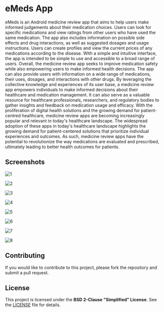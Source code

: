 
# eMeds App

eMeds is an Android medicine review app that aims to help users make informed judgements about their medication choices. Users can look for specific medications and view ratings from other users who have used the same medication. The app also includes information on possible side effects and drug interactions, as well as suggested dosages and usage instructions. Users can create profiles and view the current prices of any medications according to the disease. With a simple and intuitive interface, the app is intended to be simple to use and accessible to a broad range of users. Overall, the medicine review app seeks to improve medication safety while also empowering users to make informed health decisions. The app can also provide users with information on a wide range of medications, their uses, dosages, and interactions with other drugs.  By leveraging the collective knowledge and experiences of its user base, a medicine review app empowers individuals to make informed decisions about their healthcare and medication management. It can also serve as a valuable resource for healthcare professionals, researchers, and regulatory bodies to gather insights and feedback on medication usage and efficacy. With the proliferation of digital health solutions and the growing demand for patient-centred healthcare, medicine review apps are becoming increasingly popular and relevant in today's healthcare landscape. The widespread adoption of these apps in today's healthcare landscape highlights the growing demand for patient-centered solutions that prioritize individual experiences and outcomes. As such, medicine review apps have the potential to revolutionize the way medications are evaluated and prescribed, ultimately leading to better health outcomes for patients.

## Screenshots

![1](https://github.com/pillaiganeshmohan/eMeds/assets/68379838/9f1e835c-fd92-45a7-a05a-bf33cd4abdb4)

![2](https://github.com/pillaiganeshmohan/eMeds/assets/68379838/93538daa-bdd2-4418-9b76-2b83648d8b5e)

![3](https://github.com/pillaiganeshmohan/eMeds/assets/68379838/a7de5abc-51da-4333-aa97-a4e7129e0567)

![4](https://github.com/pillaiganeshmohan/eMeds/assets/68379838/b3c3a541-9a9e-44f0-92e9-7784471b6c3b)

![5](https://github.com/pillaiganeshmohan/eMeds/assets/68379838/35dba82a-533c-4a6b-88d6-f9bb80f069c5)

![6](https://github.com/pillaiganeshmohan/eMeds/assets/68379838/71a13ac9-266a-4cf4-ae3b-edce90276929)

![7](https://github.com/pillaiganeshmohan/eMeds/assets/68379838/6acddec5-5d79-42d9-adee-6990793bdb77)

![8](https://github.com/pillaiganeshmohan/eMeds/assets/68379838/fc6bb5bc-53a7-440c-b403-99150705d6b5)

## Contributing
If you would like to contribute to this project, please fork the repository and submit a pull request.

## License
This project is licensed under the **BSD 2-Clause "Simplified" License**. See the [LICENSE](./LICENSE) file for details.
